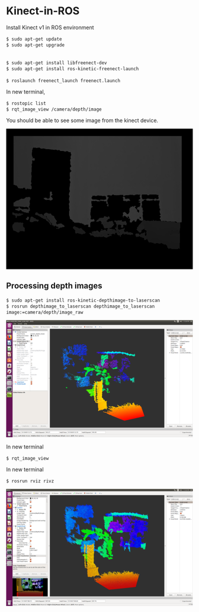 # Kinect-in-ROS
Install Kinect v1 in ROS environment


```
$ sudo apt-get update
$ sudo apt-get upgrade


$ sudo apt-get install libfreenect-dev
$ sudo apt-get install ros-kinetic-freenect-launch

$ roslaunch freenect_launch freenect.launch

```
In new terminal, 
```
$ rostopic list
$ rqt_image_view /camera/depth/image
```
You should be able to see some image from the kinect device. 
<p align="center">
 <img src="./img/depth_map.png" width="800">
</p>


## Processing depth images
```
$ sudo apt-get install ros-kinetic-depthimage-to-laserscan
$ rosrun depthimage_to_laserscan depthimage_to_laserscan image:=camera/depth/image_raw
```
<p align="center">
 <img src="./img/laser_scan.png" width="800">
</p>

In new terminal
```
$ rqt_image_view
```
In new terminal
```
$ rosrun rviz rivz
```
<p align="center">
 <img src="./img/Screenshot from 2018-01-03 23-26-29.png" width="800">
</p>
